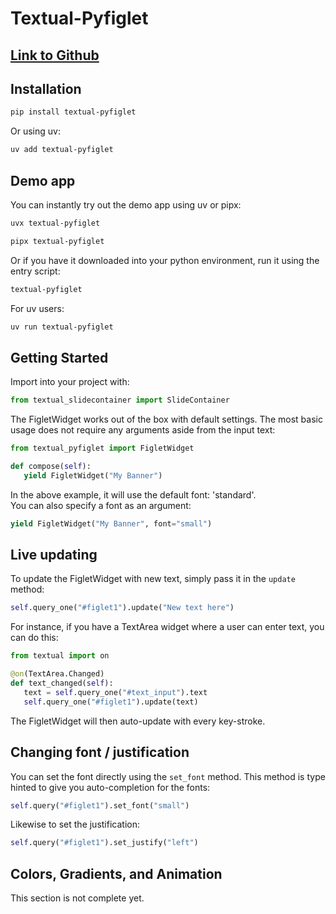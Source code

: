 # Textual-Pyfiglet

## [Link to Github](https://github.com/edward-jazzhands/textual-pyfiglet)

## Installation

```sh
pip install textual-pyfiglet
```

Or using uv:

```sh
uv add textual-pyfiglet
```

## Demo app

You can instantly try out the demo app using uv or pipx:

```sh
uvx textual-pyfiglet
```

```sh
pipx textual-pyfiglet
```

Or if you have it downloaded into your python environment, run it using the entry script:

```sh
textual-pyfiglet
```

For uv users:

```sh
uv run textual-pyfiglet
```

## Getting Started

Import into your project with:

```py
from textual_slidecontainer import SlideContainer
```

The FigletWidget works out of the box with default settings. The most basic usage
does not require any arguments aside from the input text:

```py
from textual_pyfiglet import FigletWidget

def compose(self):
   yield FigletWidget("My Banner")
```

In the above example, it will use the default font: 'standard'.  
You can also specify a font as an argument:

```py
yield FigletWidget("My Banner", font="small")
```

## Live updating

To update the FigletWidget with new text, simply pass it in the `update` method:

```py
self.query_one("#figlet1").update("New text here")
```

For instance, if you have a TextArea widget where a user can enter text, you can do this:

```py
from textual import on

@on(TextArea.Changed)
def text_changed(self):
   text = self.query_one("#text_input").text
   self.query_one("#figlet1").update(text)
```

The FigletWidget will then auto-update with every key-stroke.  

## Changing font / justification

You can set the font directly using the `set_font` method. This method is type hinted
to give you auto-completion for the fonts:

```py
self.query("#figlet1").set_font("small")
```

Likewise to set the justification:

```py
self.query("#figlet1").set_justify("left")
```

## Colors, Gradients, and Animation

This section is not complete yet.
